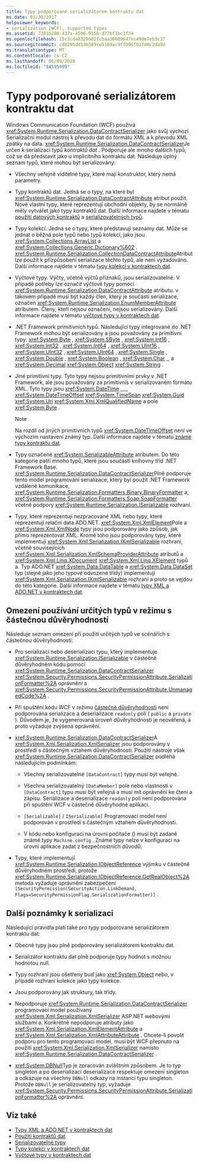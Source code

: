 ```yaml
---
title: Typy podporované serializátorem kontraktu dat
ms.date: 03/30/2017
helpviewer_keywords:
- serialization [WCF], supported types
ms.assetid: 7381b200-437a-4506-9556-d77bf1bc3f34
ms.openlocfilehash: 15c3cda8329682fcbaa36609647ec49de7eb3c37
ms.sourcegitcommit: cdb295dd1db589ce5169ac9ff096f01fd0c2da9d
ms.translationtype: MT
ms.contentlocale: cs-CZ
ms.lasthandoff: 06/09/2020
ms.locfileid: "84595099"
---
```

# <a name="types-supported-by-the-data-contract-serializer"></a>Typy podporované serializátorem kontraktu dat

Windows Communication Foundation (WCF) používá <xref:System.Runtime.Serialization.DataContractSerializer> jako svůj výchozí Serializační modul nástroj k převodu dat do formátu XML a k převodu XML zpátky na data. <xref:System.Runtime.Serialization.DataContractSerializer>Je určen k serializaci typů *kontraktů dat* . Podporuje ale mnoho dalších typů, což se dá představit jako u implicitního kontraktu dat. Následuje úplný seznam typů, které mohou být serializovány:

- Všechny veřejně viditelné typy, které mají konstruktor, který nemá parametry.

- Typy kontraktů dat. Jedná se o typy, na které byl <xref:System.Runtime.Serialization.DataContractAttribute> atribut použit. Nové vlastní typy, které reprezentují obchodní objekty, by se normálně měly vytvářet jako typy kontraktů dat. Další informace najdete v tématu [použití datových kontraktů](using-data-contracts.md) a [serializovatelných typů](serializable-types.md).

- Typy kolekcí. Jedná se o typy, které představují seznamy dat. Může se jednat o běžná pole typů nebo typů kolekcí, jako jsou <xref:System.Collections.ArrayList> a <xref:System.Collections.Generic.Dictionary%602> . <xref:System.Runtime.Serialization.CollectionDataContractAttribute>Atribut lze použít k přizpůsobení serializace těchto typů, ale není vyžadováno. Další informace najdete v tématu [typy kolekcí v kontraktech dat](collection-types-in-data-contracts.md).

- Výčtové typy. Výčty, včetně výčtů příznaků, jsou serializovatelné. V případě potřeby lze označit výčtové typy pomocí <xref:System.Runtime.Serialization.DataContractAttribute> atributu. v takovém případě musí být každý člen, který je součástí serializace, označen <xref:System.Runtime.Serialization.EnumMemberAttribute> atributem. Členy, kteří nejsou označeni, nejsou serializovány. Další informace najdete v tématu [výčtové typy v kontraktech dat](enumeration-types-in-data-contracts.md).

- .NET Framework primitivních typů. Následující typy integrované do .NET Framework mohou být serializovány a jsou považovány za primitivní typy: <xref:System.Byte> , <xref:System.SByte> , <xref:System.Int16> , <xref:System.Int32> , <xref:System.Int64> , <xref:System.UInt16> , <xref:System.UInt32> , <xref:System.UInt64> , <xref:System.Single> , <xref:System.Double> , <xref:System.Boolean> , <xref:System.Char> ,, a <xref:System.Decimal> <xref:System.Object> <xref:System.String> .

- Jiné primitivní typy. Tyto typy nejsou primitivními prvky v .NET Framework, ale jsou považovány za primitivnís v serializovaném formátu XML. Tyto typy jsou <xref:System.DateTime> ,,,,, <xref:System.DateTimeOffset> <xref:System.TimeSpan> <xref:System.Guid> <xref:System.Uri> <xref:System.Xml.XmlQualifiedName> a pole <xref:System.Byte> .

  > [!NOTE]
  > Na rozdíl od jiných primitivních typů <xref:System.DateTimeOffset> není ve výchozím nastavení známý typ. Další informace najdete v tématu [známé typy kontraktu dat](data-contract-known-types.md).

- Typy označené <xref:System.SerializableAttribute> atributem. Do této kategorie patří mnoho typů, které jsou součástí knihovny tříd .NET Framework Base. <xref:System.Runtime.Serialization.DataContractSerializer>Plně podporuje tento model programování serializace, který byl použit .NET Framework vzdálené komunikace, <xref:System.Runtime.Serialization.Formatters.Binary.BinaryFormatter> a, <xref:System.Runtime.Serialization.Formatters.Soap.SoapFormatter> včetně podpory <xref:System.Runtime.Serialization.ISerializable> rozhraní.

- Typy, které reprezentují nezpracované XML nebo typy, které reprezentují relační data ADO.NET. <xref:System.Xml.XmlElement>Pole a <xref:System.Xml.XmlNode> typy jsou podporovány jako způsob, jak přímo reprezentovat XML. Kromě toho jsou podporovány typy, které implementují <xref:System.Xml.Serialization.IXmlSerializable> rozhraní, včetně souvisejících <xref:System.Xml.Serialization.XmlSchemaProviderAttribute> atributů a <xref:System.Xml.Linq.XDocument> <xref:System.Xml.Linq.XElement> typů a. Typ ADO.NET <xref:System.Data.DataTable> a <xref:System.Data.DataSet> typ (stejně jako jeho typové odvozené třídy) implementují <xref:System.Xml.Serialization.IXmlSerializable> rozhraní a proto se vejdou do této kategorie. Další informace najdete v tématu [typy XML a ADO.NET v kontraktech dat](xml-and-ado-net-types-in-data-contracts.md).

## <a name="limitations-of-using-certain-types-in-partial-trust-mode"></a>Omezení používání určitých typů v režimu s částečnou důvěryhodností

Následuje seznam omezení při použití určitých typů ve scénářích s částečnou důvěryhodností:

- Pro serializaci nebo deserializaci typu, který implementuje <xref:System.Runtime.Serialization.ISerializable> v částečně důvěryhodném kódu pomocí <xref:System.Runtime.Serialization.DataContractSerializer> <xref:System.Security.Permissions.SecurityPermissionAttribute.SerializationFormatter%2A> oprávnění a <xref:System.Security.Permissions.SecurityPermissionAttribute.UnmanagedCode%2A> .

- Při spuštění kódu WCF v režimu [částečné důvěryhodnosti](partial-trust.md) není podporována serializace a deserializace `readonly` polí ( `public` a `private` ). Důvodem je, že vygenerovaná úroveň důvěryhodnosti je neověřená, a proto vyžaduje zvýšená oprávnění.

- <xref:System.Runtime.Serialization.DataContractSerializer>A <xref:System.Xml.Serialization.XmlSerializer> jsou podporovány v prostředí s částečným vztahem důvěryhodnosti. Použití nástroje však <xref:System.Runtime.Serialization.DataContractSerializer> podléhá následujícím podmínkám:

  - Všechny serializovatelné `[DataContract]` typy musí být veřejné.

  - Všechna serializovatelný `[DataMember]` pole nebo vlastnosti v `[DataContract]` typu musí být veřejná a musí mít oprávnění ke čtení a zápisu. Serializace a deserializace `readonly` polí není podporována při spuštění WCF v částečně důvěryhodné aplikaci.

  - `[Serializable]` / `ISerializable]` Programovací model není podporován v prostředí s částečným vztahem důvěryhodnosti.

  - V kódu nebo konfiguraci na úrovni počítače () musí být zadané známé typy `Machine.config` . Známé typy nelze v konfiguraci na úrovni aplikace zadat z bezpečnostních důvodů.

- Typy, které implementují <xref:System.Runtime.Serialization.IObjectReference> výjimku v částečně důvěryhodném prostředí, protože <xref:System.Runtime.Serialization.IObjectReference.GetRealObject%2A> metoda vyžaduje oprávnění zabezpečení `[SecurityPermission(SecurityAction.LinkDemand, Flags=SecurityPermissionFlag.SerializationFormatter)]` .

## <a name="additional-notes-on-serialization"></a>Další poznámky k serializaci

Následující pravidla platí také pro typy podporované serializátorem kontraktu dat:

- Obecné typy jsou plně podporovány serializátorem kontraktu dat.

- Serializátor kontraktu dat plně podporuje typy hodnot s možnou hodnotou null.

- Typy rozhraní jsou ošetřeny buď jako <xref:System.Object> nebo, v případě rozhraní kolekce jako typy kolekce.

- Jsou podporovány jak struktury, tak třídy.

- Nepodporuje <xref:System.Runtime.Serialization.DataContractSerializer> programovací model používaný <xref:System.Xml.Serialization.XmlSerializer> ASP.NET webovými službami a. Konkrétně nepodporuje atributy jako <xref:System.Xml.Serialization.XmlElementAttribute> a <xref:System.Xml.Serialization.XmlAttributeAttribute> . Chcete-li povolit podporu pro tento programovací model, musí být WCF přepnuto na použití <xref:System.Xml.Serialization.XmlSerializer> namísto <xref:System.Runtime.Serialization.DataContractSerializer> .

- <xref:System.DBNull>Typ je zpracován zvláštním způsobem. Je to typ singleton a po deserializaci deserializace respektuje omezení singleton a odkazuje na všechny `DBNull` odkazy na instanci typu singleton. Protože `DBNull` je serializovatelný typ, vyžaduje <xref:System.Security.Permissions.SecurityPermissionAttribute.SerializationFormatter%2A> oprávnění.

## <a name="see-also"></a>Viz také

- [Typy XML a ADO.NET v kontraktech dat](xml-and-ado-net-types-in-data-contracts.md)
- [Použití kontraktů dat](using-data-contracts.md)
- [Serializovatelné typy](serializable-types.md)
- [Typy kolekcí v kontraktech dat](collection-types-in-data-contracts.md)
- [Výčtové typy v kontraktech dat](enumeration-types-in-data-contracts.md)
